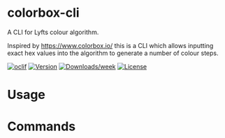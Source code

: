 colorbox-cli
============

A CLI for Lyfts colour algorithm.

Inspired by https://www.colorbox.io/ this is a CLI which allows inputting exact hex values into the algorithm to generate a number of colour steps.

[![oclif](https://img.shields.io/badge/cli-oclif-brightgreen.svg)](https://oclif.io)
[![Version](https://img.shields.io/npm/v/colorbox-cli.svg)](https://npmjs.org/package/colorbox-cli)
[![Downloads/week](https://img.shields.io/npm/dw/colorbox-cli.svg)](https://npmjs.org/package/colorbox-cli)
[![License](https://img.shields.io/npm/l/colorbox-cli.svg)](https://github.com/mikerhyssmith/https://github.com/mikerhyssmith/colorbox-cli/blob/master/package.json)

<!-- toc -->
# Usage
<!-- usage -->
# Commands
<!-- commands -->
